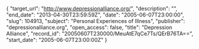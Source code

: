 {
  "target_url": "http://www.depressionalliance.org/", 
  "description": "", 
  "end_date": "2013-04-30T23:59:59Z", 
  "date": "2005-06-07T23:00:00", 
  "slug": 104913, 
  "subject": "Personal Experiences of Illness", 
  "publisher": "depressionalliance.org", 
  "open_access": false, 
  "title": "Depression Alliance", 
  "record_id": "20050607T230000/MeuAtE7qCe7Ts/QErB76TA==", 
  "start_date": "2005-06-07T23:00:00Z"
}

